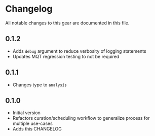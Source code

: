 # Changelog

All notable changes to this gear are documented in this file.

## 0.1.2

* Adds `debug` argument to reduce verbosity of logging statements
* Updates MQT regression testing to not be required

## 0.1.1

* Changes type to `analysis`

## 0.1.0

* Initial version
* Refactors curation/scheduling workflow to generalize process for multiple use-cases
* Adds this CHANGELOG

